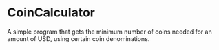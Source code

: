 # CoinCalculator
A simple program that gets the minimum number of coins needed for an amount of USD, using certain coin denominations.
